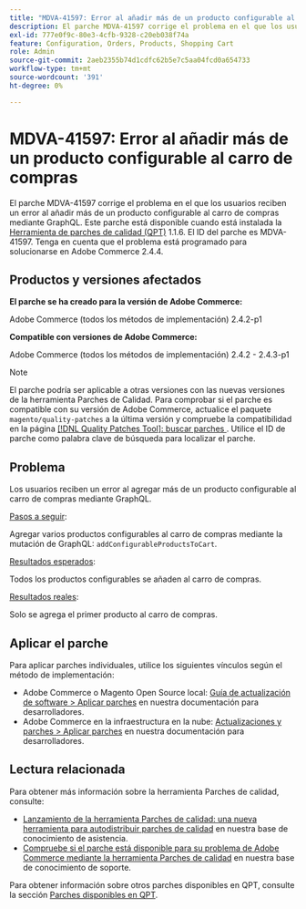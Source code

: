 ```yaml
---
title: "MDVA-41597: Error al añadir más de un producto configurable al carro de compras"
description: El parche MDVA-41597 corrige el problema en el que los usuarios reciben un error al añadir más de un producto configurable al carro de compras mediante GraphQL. Este parche está disponible cuando está instalada la [Quality Patches Tool (QPT)](https://experienceleague.adobe.com/en/docs/commerce-operations/upgrade-guide/patches/overview) 1.1.6. El ID del parche es MDVA-41597. Tenga en cuenta que el problema está programado para solucionarse en Adobe Commerce 2.4.4.
exl-id: 777e0f9c-80e3-4cfb-9328-c20eb038f74a
feature: Configuration, Orders, Products, Shopping Cart
role: Admin
source-git-commit: 2aeb2355b74d1cdfc62b5e7c5aa04fcd0a654733
workflow-type: tm+mt
source-wordcount: '391'
ht-degree: 0%

---
```


# MDVA-41597: Error al añadir más de un producto configurable al carro de compras

El parche MDVA-41597 corrige el problema en el que los usuarios reciben un error al añadir más de un producto configurable al carro de compras mediante GraphQL. Este parche está disponible cuando está instalada la [Herramienta de parches de calidad (QPT)](https://experienceleague.adobe.com/en/docs/commerce-operations/upgrade-guide/patches/overview) 1.1.6. El ID del parche es MDVA-41597. Tenga en cuenta que el problema está programado para solucionarse en Adobe Commerce 2.4.4.

## Productos y versiones afectados

**El parche se ha creado para la versión de Adobe Commerce:**

Adobe Commerce (todos los métodos de implementación) 2.4.2-p1

**Compatible con versiones de Adobe Commerce:**

Adobe Commerce (todos los métodos de implementación) 2.4.2 - 2.4.3-p1

>[!NOTE]
>
>El parche podría ser aplicable a otras versiones con las nuevas versiones de la herramienta Parches de Calidad. Para comprobar si el parche es compatible con su versión de Adobe Commerce, actualice el paquete `magento/quality-patches` a la última versión y compruebe la compatibilidad en la página [[!DNL Quality Patches Tool]: buscar parches ](https://experienceleague.adobe.com/tools/commerce-quality-patches/index.html). Utilice el ID de parche como palabra clave de búsqueda para localizar el parche.

## Problema

Los usuarios reciben un error al agregar más de un producto configurable al carro de compras mediante GraphQL.

<u>Pasos a seguir</u>:

Agregar varios productos configurables al carro de compras mediante la mutación de GraphQL: `addConfigurableProductsToCart`.

<u>Resultados esperados</u>:

Todos los productos configurables se añaden al carro de compras.

<u>Resultados reales</u>:

Solo se agrega el primer producto al carro de compras.

## Aplicar el parche

Para aplicar parches individuales, utilice los siguientes vínculos según el método de implementación:

* Adobe Commerce o Magento Open Source local: [Guía de actualización de software > Aplicar parches](https://experienceleague.adobe.com/en/docs/commerce-operations/tools/quality-patches-tool/usage) en nuestra documentación para desarrolladores.
* Adobe Commerce en la infraestructura en la nube: [Actualizaciones y parches > Aplicar parches](https://experienceleague.adobe.com/en/docs/commerce-cloud-service/user-guide/develop/upgrade/apply-patches) en nuestra documentación para desarrolladores.

## Lectura relacionada

Para obtener más información sobre la herramienta Parches de calidad, consulte:

* [Lanzamiento de la herramienta Parches de calidad: una nueva herramienta para autodistribuir parches de calidad](/help/announcements/adobe-commerce-announcements/magento-quality-patches-released-new-tool-to-self-serve-quality-patches.md) en nuestra base de conocimiento de asistencia.
* [Compruebe si el parche está disponible para su problema de Adobe Commerce mediante la herramienta Parches de calidad](/help/support-tools/patches-available-in-qpt-tool/check-patch-for-magento-issue-with-magento-quality-patches.md) en nuestra base de conocimiento de soporte.

Para obtener información sobre otros parches disponibles en QPT, consulte la sección [Parches disponibles en QPT](https://support.magento.com/hc/en-us/sections/360010506631-Patches-available-in-QPT-tool-).
